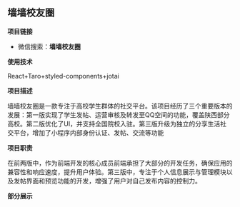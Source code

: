 ## 墙墙校友圈

**项目链接**

- 微信搜索：**墙墙校友圈**


**使用技术**

React+Taro+styled-components+jotai

**项目描述**

墙墙校友圈是一款专注于高校学生群体的社交平台。该项目经历了三个重要版本的发展：第一版实现了学生发帖、运营审核及转发至QQ空间的功能，覆盖陕西部分高校。第二版优化了UI，并支持全国院校入驻。第三版升级为独立的分享生活社交平台，增加了小程序内部身份认证、发帖、交流等功能

**项目职责**

在前两版中，作为前端开发的核心成员前端承担了大部分的开发任务，确保应用的兼容性和响应速度，提升用户体验。第三版中，专注于个人信息展示与管理模块以及发帖界面和预览功能的开发，增强了用户对自己发布内容的控制力。

**部分展示**
